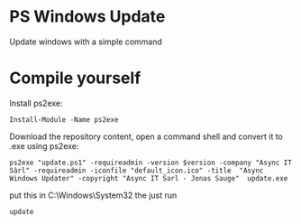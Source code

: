 # PS Windows Update
Update windows with a simple command

# Compile yourself

Install ps2exe:
```shell
Install-Module -Name ps2exe
```

Download the repository content, open a command shell and convert it to .exe using ps2exe:

```shell
ps2exe "update.ps1" -requireadmin -version $version -company "Async IT Sàrl" -requireadmin -iconfile "default_icon.ico" -title  "Async Windows Updater" -copyright "Async IT Sarl - Jonas Sauge"  update.exe
```
put this in C:\Windows\System32 the just run
```shell
update
```
